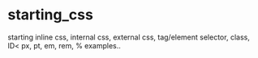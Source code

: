 # starting_css
starting inline css, internal css, external css, tag/element selector, class, ID&lt; px, pt, em, rem, % examples..
